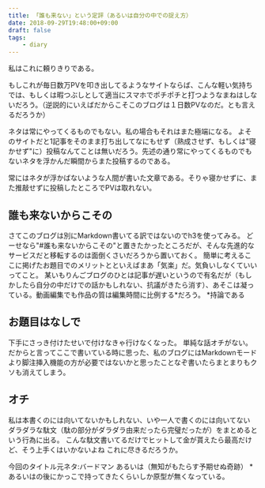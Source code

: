 ```yaml
---
title: 「誰も来ない」という定評（あるいは自分の中での捉え方）
date: 2018-09-29T19:48:00+09:00
draft: false
tags: 
    - diary
---
```

私はこれに頼りきりである。
<!-- more -->
もしこれが毎日数万PVを叩き出してるようなサイトならば、こんな軽い気持ちでは、もしくは暇つぶしとして適当にスマホでポチポチと打つようなまねはしないだろう。（逆説的にいえばだからこそこのブログは１日数PVなのだ。とも言えるだろうか）

ネタは常にやってくるものでもない。私の場合もそれはまた極端になる。
よそのサイトだと1記事をそのまま打ち出してなにもせず（熟成させず、もしくは"寝かせず"に）投稿なんてことは無いだろう。先述の通り常にやってくるものでもないネタを浮かんだ瞬間からまた投稿するのである。

常にはネタが浮かばないような人間が書いた文章である。そりゃ寝かせずに、また推敲せずに投稿したところでPVは取れない。

## 誰も来ないからこその

さてこのブログは別にMarkdown書いてる訳ではないのでh3を使ってみる。
どーせなら"#誰も来ないからこその"と置きたかったところだが、そんな先進的なサービスだと移転するのは面倒くさいだろうから置いておく。
簡単に考えるここに掲げたお題目でのメリットとといえばまあ「気楽」だ。気負いしなくていいってこと。
某いもりんごブログのひとは記事が遅いというので有名だが（もしかしたら自分の中だけでの話かもしれない、抗議がきたら消す）、あそこは凝っている。動画編集でも作品の質は編集時間に比例する*だろう。
*持論である
## お題目はなしで
下手にさっき付けたせいで付けなきゃ行けなくなった。
単純な話オチがない。
だからと言ってここで書いている時に思った、私のブログにはMarkdownモードより脚注挿入機能の方が必要ではないかと思ったことなぞ書いたらまとまりもクソも消えてしまう。
## オチ
私は本書くのには向いてないかもしれない、いや一人で書くのには向いてない
ダラダラな駄文（駄の部分がダラダラ由来だったら完璧だったが）をまとめるという行為に出る。
こんな駄文書いてるだけでヒットして金が貰えたら最高だけど、そう上手くはいかないよね
これに尽きるだろうか。

今回のタイトル元ネタ:バードマン あるいは（無知がもたらす予期せぬ奇跡）
*あるいはの後にかっこで持ってきたくらいしか原型が無くなっている。